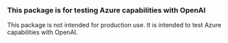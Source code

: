 ### This package is for testing Azure capabilities with OpenAI

This package is not intended for production use. It is intended to test Azure capabilities with OpenAI.
